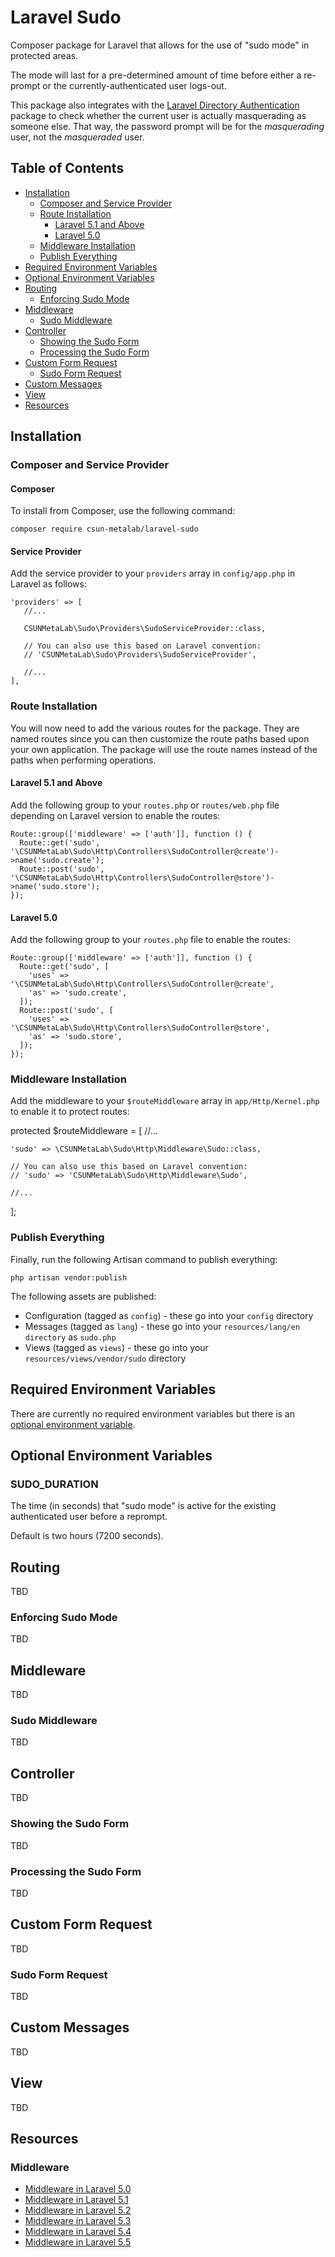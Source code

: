 # Laravel Sudo

Composer package for Laravel that allows for the use of "sudo mode" in protected areas.

The mode will last for a pre-determined amount of time before either a re-prompt or the currently-authenticated user logs-out.

This package also integrates with the [Laravel Directory Authentication](https://github.com/csun-metalab/laravel-directory-authentication) package to check whether the current user is actually masquerading as someone else. That way, the password prompt will be for the *masquerading* user, not the *masqueraded* user.

## Table of Contents

* [Installation](#installation)
    * [Composer and Service Provider](#composer-and-service-provider)
    * [Route Installation](#route-installation)
        * [Laravel 5.1 and Above](#laravel-51-and-above)
        * [Laravel 5.0](#laravel-50)
    * [Middleware Installation](#middleware-installation)
    * [Publish Everything](#publish-everything)
* [Required Environment Variables](#required-environment-variables)
* [Optional Environment Variables](#optional-environment-variables)
* [Routing](#routing)
    * [Enforcing Sudo Mode](#enforcing-sudo-mode)
* [Middleware](#middleware)
    * [Sudo Middleware](#sudo-middleware)
* [Controller](#controller)
    * [Showing the Sudo Form](#showing-the-sudo-form)
    * [Processing the Sudo Form](#processing-the-sudo-form)
* [Custom Form Request](#custom-form-request)
    * [Sudo Form Request](#sudo-form-request)
* [Custom Messages](#custom-messages)
* [View](#view)
* [Resources](#resources)

## Installation

### Composer and Service Provider

#### Composer

To install from Composer, use the following command:

```
composer require csun-metalab/laravel-sudo
```

#### Service Provider

Add the service provider to your `providers` array in `config/app.php` in Laravel as follows:

```
'providers' => [
   //...

   CSUNMetaLab\Sudo\Providers\SudoServiceProvider::class,

   // You can also use this based on Laravel convention:
   // 'CSUNMetaLab\Sudo\Providers\SudoServiceProvider',

   //...
],
```

### Route Installation

You will now need to add the various routes for the package. They are named routes since you can then customize the route paths based upon your own application. The package will use the route names instead of the paths when performing operations.

#### Laravel 5.1 and Above

Add the following group to your `routes.php` or `routes/web.php` file depending on Laravel version to enable the routes:

```
Route::group(['middleware' => ['auth']], function () {
  Route::get('sudo', '\CSUNMetaLab\Sudo\Http\Controllers\SudoController@create')->name('sudo.create');
  Route::post('sudo', '\CSUNMetaLab\Sudo\Http\Controllers\SudoController@store')->name('sudo.store');
});
```

#### Laravel 5.0

Add the following group to your `routes.php` file to enable the routes:

```
Route::group(['middleware' => ['auth']], function () {
  Route::get('sudo', [
    'uses' => '\CSUNMetaLab\Sudo\Http\Controllers\SudoController@create',
    'as' => 'sudo.create',
  ]);
  Route::post('sudo', [
    'uses' => '\CSUNMetaLab\Sudo\Http\Controllers\SudoController@store',
    'as' => 'sudo.store',
  ]);
});
```

### Middleware Installation

Add the middleware to your `$routeMiddleware` array in `app/Http/Kernel.php` to enable it to protect routes:

protected $routeMiddleware = [
	//...

	'sudo' => \CSUNMetaLab\Sudo\Http\Middleware\Sudo::class,

	// You can also use this based on Laravel convention:
	// 'sudo' => 'CSUNMetaLab\Sudo\Http\Middleware\Sudo',

	//...
];

### Publish Everything

Finally, run the following Artisan command to publish everything:

```
php artisan vendor:publish
```

The following assets are published:

* Configuration (tagged as `config`) - these go into your `config` directory
* Messages (tagged as `lang`) - these go into your `resources/lang/en directory` as `sudo.php`
* Views (tagged as `views`) - these go into your `resources/views/vendor/sudo` directory

## Required Environment Variables

There are currently no required environment variables but there is an [optional environment variable](#optional-environment-variable).

## Optional Environment Variables

### SUDO_DURATION

The time (in seconds) that "sudo mode" is active for the existing authenticated user before a reprompt.

Default is two hours (7200 seconds).

## Routing

TBD

### Enforcing Sudo Mode

TBD

## Middleware

TBD

### Sudo Middleware

TBD

## Controller

TBD

### Showing the Sudo Form

TBD

### Processing the Sudo Form

TBD

## Custom Form Request

TBD

### Sudo Form Request

TBD

## Custom Messages

TBD

## View

TBD

## Resources

### Middleware

* [Middleware in Laravel 5.0](https://laravel.com/docs/5.0/middleware)
* [Middleware in Laravel 5.1](https://laravel.com/docs/5.1/middleware)
* [Middleware in Laravel 5.2](https://laravel.com/docs/5.2/middleware)
* [Middleware in Laravel 5.3](https://laravel.com/docs/5.3/middleware)
* [Middleware in Laravel 5.4](https://laravel.com/docs/5.4/middleware)
* [Middleware in Laravel 5.5](https://laravel.com/docs/5.5/middleware)